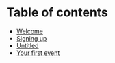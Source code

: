 # Table of contents

* [Welcome](README.md)
* [Signing up](signing-up.md)
* [Untitled](untitled.md)
* [Your first event](your-first-event.md)

